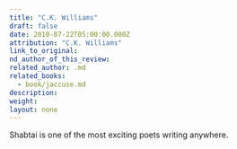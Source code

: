 ```yaml
---
title: "C.K. Williams"
draft: false
date: 2010-07-22T05:00:00.000Z
attribution: "C.K. Williams"
link_to_original:
nd_author_of_this_review:
related_author: .md
related_books:
  - book/jaccuse.md
description:
weight:
layout: none
---
```

Shabtai is one of the most exciting poets writing anywhere.

